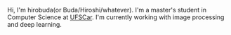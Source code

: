 Hi, I'm hirobuda(or Buda/Hiroshi/whatever). I'm a master's student in Computer Science at [UFSCar](https://www.ppgcc.ufscar.br/pt-br). I'm currently working with image processing and deep learning. 
